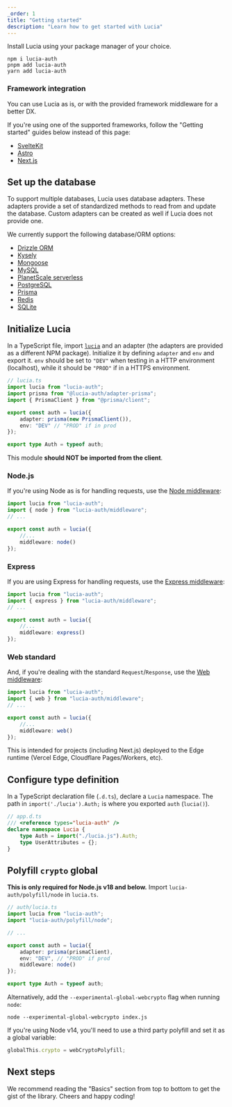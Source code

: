 ```yaml
---
_order: 1
title: "Getting started"
description: "Learn how to get started with Lucia"
---
```


Install Lucia using your package manager of your choice.

```
npm i lucia-auth
pnpm add lucia-auth
yarn add lucia-auth
```

### Framework integration

You can use Lucia as is, or with the provided framework middleware for a better DX.

If you're using one of the supported frameworks, follow the "Getting started" guides below instead of this page:

- [SvelteKit](/start-here/getting-started?sveltekit)
- [Astro](/start-here/getting-started?astro)
- [Next.js](/start-here/getting-started?nextjs)

## Set up the database

To support multiple databases, Lucia uses database adapters. These adapters provide a set of standardized methods to read from and update the database. Custom adapters can be created as well if Lucia does not provide one.

We currently support the following database/ORM options:

- [Drizzle ORM](/adapters/drizzle)
- [Kysely](/adapters/kysely)
- [Mongoose](/adapters/mongoose)
- [MySQL](/adapters/mysql)
- [PlanetScale serverless](/adapters/planetscale)
- [PostgreSQL](/adapters/postgresql)
- [Prisma](/adapters/prisma)
- [Redis](/adapters/redis)
- [SQLite](/adapters/sqlite)

## Initialize Lucia

In a TypeScript file, import [`lucia`](/reference/lucia-auth/auth) and an adapter (the adapters are provided as a different NPM package). Initialize it by defining `adapter` and `env` and export it. `env` should be set to `"DEV"` when testing in a HTTP environment (localhost), while it should be `"PROD"` if in a HTTPS environment.

```ts
// lucia.ts
import lucia from "lucia-auth";
import prisma from "@lucia-auth/adapter-prisma";
import { PrismaClient } from "@prisma/client";

export const auth = lucia({
	adapter: prisma(new PrismaClient()),
	env: "DEV" // "PROD" if in prod
});

export type Auth = typeof auth;
```

This module **should NOT be imported from the client**.

### Node.js

If you're using Node as is for handling requests, use the [Node middleware](/reference/lucia-auth/middleware#node):

```ts
import lucia from "lucia-auth";
import { node } from "lucia-auth/middleware";
// ...

export const auth = lucia({
	//...
	middleware: node()
});
```

### Express

If you are using Express for handling requests, use the [Express middleware](/reference/lucia-auth/middleware#express):

```ts
import lucia from "lucia-auth";
import { express } from "lucia-auth/middleware";
// ...

export const auth = lucia({
	//...
	middleware: express()
});
```

### Web standard

And, if you're dealing with the standard `Request`/`Response`, use the [Web middleware](/reference/lucia-auth/middleware#web):

```ts
import lucia from "lucia-auth";
import { web } from "lucia-auth/middleware";
// ...

export const auth = lucia({
	//...
	middleware: web()
});
```

This is intended for projects (including Next.js) deployed to the Edge runtime (Vercel Edge, Cloudflare Pages/Workers, etc).

## Configure type definition

In a TypeScript declaration file (`.d.ts`), declare a `Lucia` namespace. The path in `import('./lucia').Auth;` is where you exported `auth` (`lucia()`).

```ts
// app.d.ts
/// <reference types="lucia-auth" />
declare namespace Lucia {
	type Auth = import("./lucia.js").Auth;
	type UserAttributes = {};
}
```

## Polyfill `crypto` global

**This is only required for Node.js v18 and below.** Import `lucia-auth/polyfill/node` in `lucia.ts`.

```ts
// auth/lucia.ts
import lucia from "lucia-auth";
import "lucia-auth/polyfill/node";

// ...

export const auth = lucia({
	adapter: prisma(prismaClient),
	env: "DEV", // "PROD" if prod
	middleware: node()
});

export type Auth = typeof auth;
```

Alternatively, add the `--experimental-global-webcrypto` flag when running `node`:

```
node --experimental-global-webcrypto index.js
```

If you're using Node v14, you'll need to use a third party polyfill and set it as a global variable:

```ts
globalThis.crypto = webCryptoPolyfill;
```

## Next steps

We recommend reading the "Basics" section from top to bottom to get the gist of the library. Cheers and happy coding!
